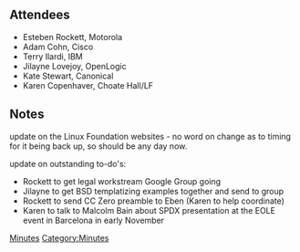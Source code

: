 ## Attendees

  - Esteben Rockett, Motorola
  - Adam Cohn, Cisco
  - Terry Ilardi, IBM
  - Jilayne Lovejoy, OpenLogic
  - Kate Stewart, Canonical
  - Karen Copenhaver, Choate Hall/LF

## Notes

update on the Linux Foundation websites - no word on change as to timing
for it being back up, so should be any day now.

update on outstanding to-do's:

  - Rockett to get legal workstream Google Group going
  - Jilayne to get BSD templatizing examples together and send to group
  - Rockett to send CC Zero preamble to Eben (Karen to help coordinate)
  - Karen to talk to Malcolm Bain about SPDX presentation at the EOLE
    event in Barcelona in early November

[Minutes](Category:Legal "wikilink")
[Category:Minutes](Category:Minutes "wikilink")
